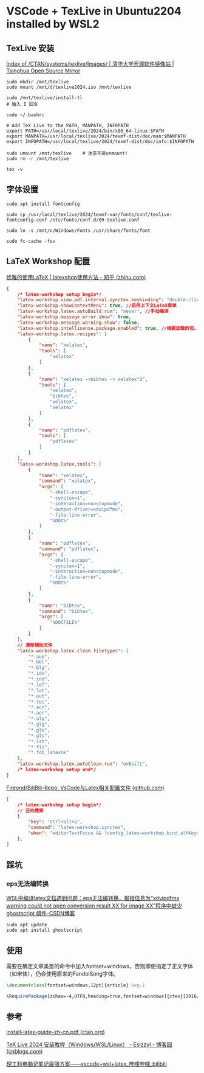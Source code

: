 # VSCode + TexLive in Ubuntu2204 installed by WSL2

## TexLive 安装
[Index of /CTAN/systems/texlive/Images/ | 清华大学开源软件镜像站 | Tsinghua Open Source Mirror](https://mirrors.tuna.tsinghua.edu.cn/CTAN/systems/texlive/Images/)  

```shell
sudo mkdir /mnt/texlive
sudo mount /mnt/d/texlive2024.iso /mnt/texlive
```

```shell
sudo /mnt/texlive/install-tl
# 输入 I 回车
```

```shell
code ~/.bashrc
```

```shell
# Add TeX Live to the PATH, MANPATH, INFOPATH
export PATH=/usr/local/texlive/2024/bin/x86_64-linux:$PATH
export MANPATH=/usr/local/texlive/2024/texmf-dist/doc/man:$MANPATH
export INFOPATH=/usr/local/texlive/2024/texmf-dist/doc/info:$INFOPATH
```

```shell
sudo umount /mnt/texlive	# 注意不是unmount!
sudo rm -r /mnt/texlive
```

```shell
tex -v
```
## 字体设置
```shell
sudo apt install fontconfig
```

```shell
sudo cp /usr/local/texlive/2024/texmf-var/fonts/conf/texlive-fontconfig.conf /etc/fonts/conf.d/09-texlive.conf
```

```shell
sudo ln -s /mnt/c/Windows/Fonts /usr/share/fonts/font
```

```shell
sudo fc-cache -fsv
```

## LaTeX Workshop 配置
[优雅的使用LaTeX | latexshop使用方法 - 知乎 (zhihu.com)](https://zhuanlan.zhihu.com/p/521256466) 

```json
{
    /* latex-workshop setup begin*/
    "latex-workshop.view.pdf.internal.synctex.keybinding": "double-click", //设置反向搜索的方式为双击
    "latex-workshop.showContextMenu": true, //启用上下文LaTeX菜单
    "latex-workshop.latex.autoBuild.run": "never", //手动编译
    "latex-workshop.message.error.show": true,
    "latex-workshop.message.warning.show": false,
    "latex-workshop.intellisense.package.enabled": true, //根据加载的包，自动完成命令或包
    "latex-workshop.latex.recipes": [
        {
            "name": "xelatex",
            "tools": [
                "xelatex"
            ]
        },
        {
            "name": "xelatex ->bibtex -> xelatex*2",
            "tools": [
                "xelatex",
                "bibtex",
                "xelatex",
                "xelatex"
            ]
        },
        {
            "name": "pdflatex",
            "tools": [
                "pdflatex"
            ]
        }
    ],
    "latex-workshop.latex.tools": [
        {
            "name": "xelatex",
            "command": "xelatex",
            "args": [
                "-shell-escape",
                "-synctex=1",
                "-interaction=nonstopmode",
                "-output-driver=xdvipdfmx",
                "-file-line-error",
                "%DOC%"
            ]
        },
        {
            "name": "pdflatex",
            "command": "pdflatex",
            "args": [
                "-shell-escape",
                "-synctex=1",
                "-interaction=nonstopmode",
                "-file-line-error",
                "%DOC%"
            ]
        },
        {
            "name": "bibtex",
            "command": "bibtex",
            "args": [
                "%DOCFILE%"
            ]
        }
    ],
    // 清除辅助文件
    "latex-workshop.latex.clean.fileTypes": [
        "*.aux",
        "*.bbl",
        "*.blg",
        "*.idx",
        "*.ind",
        "*.lof",
        "*.lot",
        "*.out",
        "*.toc",
        "*.acn",
        "*.acr",
        "*.alg",
        "*.glg",
        "*.glo",
        "*.gls",
        "*.ist",
        "*.fls",
        "*.fdb_latexmk"
    ],
    "latex-workshop.latex.autoClean.run": "onBuilt",
    /* latex-workshop setup end*/
}
```

[Fireond/BiliBili-Repo: VsCode与Latex相关配置文件 (github.com)](https://github.com/Fireond/BiliBili-Repo) 

```json
[
    /* latex-workshop setup begin*/
    // 正向搜索
    {
        "key": "ctrl+alt+u",
        "command": "latex-workshop.synctex",
        "when": "editorTextFocus && !config.latex-workshop.bind.altKeymap.enabled && !virtualWorkspace && editorLangId == 'latex'"
    },
]
```

## 踩坑

### eps无法编转换

[WSL中编译latex文档遇到问题：eps无法编转换，报错信息为“xdvipdfmx warning could not open conversion result XX for image XX”程序中缺少 ghostscript 组件-CSDN博客](https://blog.csdn.net/complexmind/article/details/127248992) 

```shell
sudo apt update
sudo apt install ghostscript
```

## 使用

需要在确定文章类型的命令中加入fontset=windows，否则即使指定了正文字体（如宋体），仍会使用原来的FandolSong字体。

```latex
\documentclass[fontset=windows,12pt]{article} %eg.1

\RequirePackage[zihao=-4,UTF8,heading=true,fontset=windows]{ctex}[2016/12/27] %eg.2
```

## 参考

[install-latex-guide-zh-cn.pdf (ctan.org)](https://tug.ctan.org/info/install-latex-guide-zh-cn/install-latex-guide-zh-cn.pdf) 

[TeX Live 2024 安装教程（Windows/WSL/Linux） - Eslzzyl - 博客园 (cnblogs.com)](https://www.cnblogs.com/eslzzyl/p/17358405.html) 

[理工科电脑记笔记最强方案——vscode+wsl+latex_哔哩哔哩_bilibili](https://www.bilibili.com/video/BV1CG4y1L7p9/?spm_id_from=333.337.search-card.all.click&vd_source=28c1733f23da877f7a7ff03ab05b2a54) 